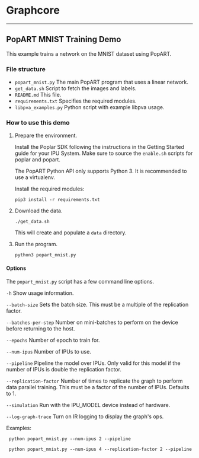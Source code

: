 # Graphcore

---
## PopART MNIST Training Demo

This example trains a network on the MNIST dataset using PopART.

### File structure

* `popart_mnist.py` The main PopART program that uses a linear network.
* `get_data.sh` Script to fetch the images and labels.
* `README.md` This file.
* `requirements.txt` Specifies the required modules.
* `libpva_examples.py` Python script with example libpva usage.

### How to use this demo

1) Prepare the environment.

   Install the Poplar SDK following the instructions in the Getting Started guide for your IPU System.
   Make sure to source the `enable.sh` scripts for poplar and popart.

   The PopART Python API only supports Python 3. It is recommended to use a virtualenv.

   Install the required modules:

       pip3 install -r requirements.txt

2) Download the data.

       ./get_data.sh

   This will create and populate a `data` directory.

3) Run the program.

       python3 popart_mnist.py

#### Options
The `popart_mnist.py` script has a few command line options.

`-h`                  Show usage information.

`--batch-size`        Sets the batch size. This must be a multiple of the
replication factor.

`--batches-per-step`  Number on mini-batches to perform on the device before returning to the host.

`--epochs`            Number of epoch to train for.

`--num-ipus`          Number of IPUs to use.

`--pipeline`          Pipeline the model over IPUs. Only valid for this model
if the number of IPUs is double the replication factor.

`--replication-factor` Number of times to replicate the graph to perform data parallel training. This must be a factor of the number of IPUs. Defaults to 1.

`--simulation`        Run with the IPU_MODEL device instead of hardware.

`--log-graph-trace`   Turn on IR logging to display the graph's ops.


Examples:

     python popart_mnist.py --num-ipus 2 --pipeline

     python popart_mnist.py --num-ipus 4 --replication-factor 2 --pipeline
